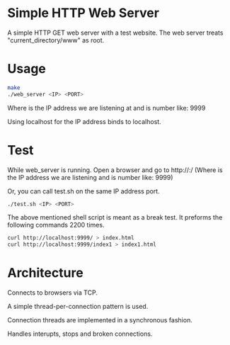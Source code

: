 # Simple HTTP Web Server

A simple HTTP GET web server with a test website.
The web server treats "current_directory/www" as root.

# Usage

```bash
make
./web_server <IP> <PORT>
```

Where <IP> is the IP address we are listening at and <PORT> is number like: 9999
  
Using localhost for the IP address binds to localhost.



# Test

While web_server is running. Open a browser and go to http://<IP>:<PORT>/ (Where <IP> is the IP address we are listening and <PORT> is number like: 9999)

Or, you can call test.sh on the same IP address port.

```bash
./test.sh <IP> <PORT>
```

The above mentioned shell script is meant as a break test.
It preforms the following commands 2200 times.

```bash
curl http://localhost:9999/ > index.html
curl http://localhost:9999/index1 > index1.html
```

# Architecture
Connects to browsers via TCP.

A simple thread-per-connection pattern is used.

Connection threads are implemented in a synchronous
fashion.

Handles interupts, stops and broken connections.
